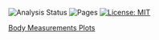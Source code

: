 ![Analysis Status](https://github.com/anchal-physics/bodyMeasurements/actions/workflows/analyzeData.yml/badge.svg)
![Pages](https://github.com/anchal-physics/bodyMeasurements/actions/workflows/pages/pages-build-deployment/badge.svg)
[![License: MIT](https://img.shields.io/badge/License-MIT-yellow.svg)](https://opensource.org/licenses/MIT)

[Body Measurements Plots](https://anchal-physics.github.io/bodyMeasurements/)
